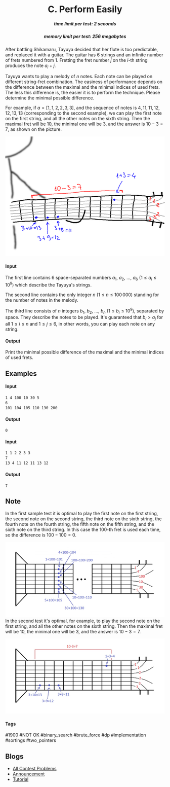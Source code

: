 <h1 style='text-align: center;'> C. Perform Easily</h1>

<h5 style='text-align: center;'>time limit per test: 2 seconds</h5>
<h5 style='text-align: center;'>memory limit per test: 256 megabytes</h5>

After battling Shikamaru, Tayuya decided that her flute is too predictable, and replaced it with a guitar. The guitar has $6$ strings and an infinite number of frets numbered from $1$. Fretting the fret number $j$ on the $i$-th string produces the note $a_{i} + j$.

Tayuya wants to play a melody of $n$ notes. Each note can be played on different string-fret combination. The easiness of performance depends on the difference between the maximal and the minimal indices of used frets. The less this difference is, the easier it is to perform the technique. Please determine the minimal possible difference.

For example, if $a = [1, 1, 2, 2, 3, 3]$, and the sequence of notes is $4, 11, 11, 12, 12, 13, 13$ (corresponding to the second example), we can play the first note on the first string, and all the other notes on the sixth string. Then the maximal fret will be $10$, the minimal one will be $3$, and the answer is $10 - 3 = 7$, as shown on the picture.

 ![](images/1755c3642a13ccb575ed651bf27e1d867ae838ed.png) 
#### Input

The first line contains $6$ space-separated numbers $a_{1}$, $a_{2}$, ..., $a_{6}$ ($1 \leq a_{i} \leq 10^{9}$) which describe the Tayuya's strings.

The second line contains the only integer $n$ ($1 \leq n \leq 100\,000$) standing for the number of notes in the melody.

The third line consists of $n$ integers $b_{1}$, $b_{2}$, ..., $b_{n}$ ($1 \leq b_{i} \leq 10^{9}$), separated by space. They describe the notes to be played. It's guaranteed that $b_i > a_j$ for all $1\leq i\leq n$ and $1\leq j\leq 6$, in other words, you can play each note on any string.

#### Output

Print the minimal possible difference of the maximal and the minimal indices of used frets.

## Examples

#### Input


```text
1 4 100 10 30 5
6
101 104 105 110 130 200
```
#### Output


```text
0
```
#### Input


```text
1 1 2 2 3 3
7
13 4 11 12 11 13 12
```
#### Output


```text
7
```
## Note

In the first sample test it is optimal to play the first note on the first string, the second note on the second string, the third note on the sixth string, the fourth note on the fourth string, the fifth note on the fifth string, and the sixth note on the third string. In this case the $100$-th fret is used each time, so the difference is $100 - 100 = 0$.

 ![](images/e866909e3ba76c596ba88f91ece1c73676a1ad90.png) In the second test it's optimal, for example, to play the second note on the first string, and all the other notes on the sixth string. Then the maximal fret will be $10$, the minimal one will be $3$, and the answer is $10 - 3 = 7$.

 ![](images/0947e52532efb1f20f2cee0a9a26cd4a687a5e16.png) 

#### Tags 

#1900 #NOT OK #binary_search #brute_force #dp #implementation #sortings #two_pointers 

## Blogs
- [All Contest Problems](../Technocup_2021_-_Elimination_Round_1.md)
- [Announcement](../blogs/Announcement.md)
- [Tutorial](../blogs/Tutorial.md)
